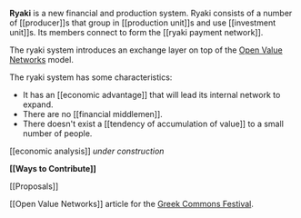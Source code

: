 **Ryaki** is a new financial and production system. Ryaki consists of a number of [[producer]]s that group in [[production unit]]s and use [[investment unit]]s. Its members connect to form the [[ryaki payment network]].

The ryaki system introduces an exchange layer on top of the [Open Value Networks](//ovns.github.io) model.

The ryaki system has some characteristics:

* It has an [[economic advantage]] that will lead its internal network to expand.
* There are no [[financial middlemen]].
* There doesn't exist a [[tendency of accumulation of value]] to a small number of people.

[[economic analysis]] *under construction*


**[[Ways to Contribute]]**

[[Proposals]]

[[Open Value Networks]] article for the [Greek Commons Festival](//commonsfest.info).
